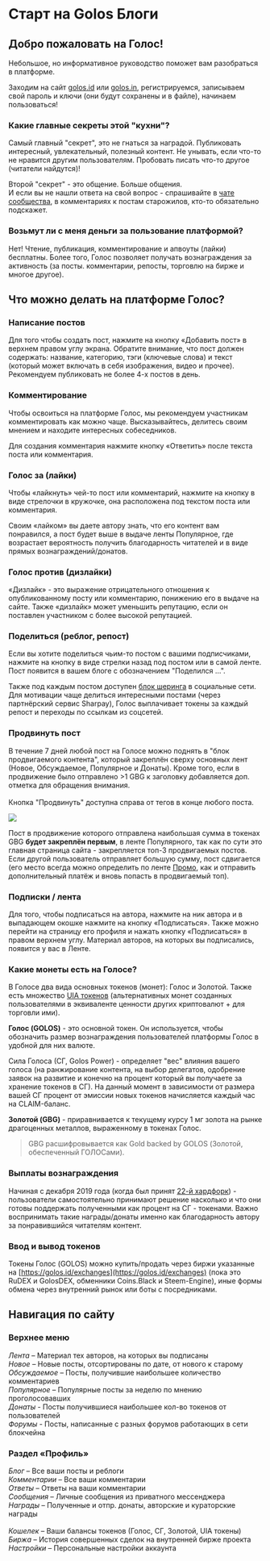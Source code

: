 # Старт на Golos Блоги

## Добро пожаловать на Голос!

Небольшое, но информативное руководство поможет вам разобраться в платформе.

Заходим на сайт [golos.id](https://golos.id) или [golos.in](https://golos.in), регистрируемся, записываем свой пароль и ключи (они будут сохранены и в файле), начинаем пользоваться!

### Какие главные секреты этой "кухни"?

Самый главный "секрет", это не гнаться за наградой. Публиковать интересный, увлекательный, полезный контент. Не унывать, если что-то не нравится другим пользователям. Пробовать писать что-то другое (читатели найдутся)!

Второй "секрет" - это общение. Больше общения.\
И если вы не нашли ответа на свой вопрос - спрашивайте в [чате сообщества](https://golos.chatbro.com), в комментариях к постам старожилов, кто-то обязательно подскажет.

### Возьмут ли с меня деньги за пользование платформой?

Нет! Чтение, публикация, комментирование и апвоуты (лайки) бесплатны. Более того, Голос позволяет получать вознаграждения за активность (за посты. комментарии, репосты, торговлю на бирже и многое другое).

## Что можно делать на платформе Голос?

### Написание постов

Для того чтобы создать пост, нажмите на кнопку «Добавить пост» в верхнем правом углу экрана. Обратите внимание, что пост должен содержать: название, категорию, тэги (ключевые слова) и текст (который может включать в себя изображения, видео и прочее). Рекомендуем публиковать не более 4-х постов в день.

### Комментирование

Чтобы освоиться на платформе Голос, мы рекомендуем участникам комментировать как можно чаще. Высказывайтесь, делитесь своим мнением и находите интересных собеседников.

Для создания комментария нажмите кнопку «Ответить» после текста поста или комментария.

### Голос за (лайки)

Чтобы «лайкнуть» чей-то пост или комментарий, нажмите на кнопку в виде стрелочки в кружочке, она расположена под текстом поста или комментария.

Своим «лайком» вы даете автору знать, что его контент вам понравился, а пост будет выше в выдаче ленты Популярное, где возрастает вероятность получить благодарность читателей и в виде прямых вознаграждений/донатов.

### Голос против (дизлайки)

«Дизлайк» - это выражение отрицательного отношения к опубликованному посту или комментарию, понижению его в выдаче на сайте. Также «дизлайк» может уменьшить репутацию, если он поставлен участником с более высокой репутацией.

### Поделиться (реблог, репост)

Если вы хотите поделиться чьим-то постом с вашими подписчиками, нажмите на кнопку в виде стрелки назад под постом или в самой ленте. Пост появится в вашем блоге с обозначением "Поделился ...".

Также под каждым постом доступен [блок шеринга](https://golos.id/ru--golos/@lex/reposty-v-socseti-s-voznagrazhdeniem-golosami-i-prochie-novosti) в социальные сети. Для мотивации чаще делиться интересными постами (через партнёрский сервис Sharpay), Голос выплачивает токены за каждый репост и переходы по ссылкам из соцсетей.

### Продвинуть пост

В течение 7 дней любой пост на Голосе можно поднять в "блок продвигаемого контента", который закреплён сверху основных лент (Новое, Обсуждаемое, Популярное и Донаты). Кроме того, если в продвижение было отправлено >1 GBG к заголовку добавляется доп. отметка для обращения внимания.\
\
Кнопка "Продвинуть" доступна справа от тегов в конце любого поста.

![](../../.gitbook/assets/165116.jpg)

Пост в продвижение которого отправлена наибольшая сумма в токенах GBG **будет закреплён первым**, в ленте Популярного, так как по сути это главная страница сайта - закрепляется топ-3 продвигаемых постов. Если другой пользователь отправляет большую сумму, пост сдвигается (его место всегда можно определить по ленте [Промо](https://golos.id/promoted), как и отправить дополнительный платёж и вновь попасть в продвигаемый топ).

### Подписки / лента

Для того, чтобы подписаться на автора, нажмите на ник автора и в выпадающем окошке нажмите на кнопку «Подписаться». Также можно перейти на страницу его профиля и нажать кнопку «Подписаться» в правом верхнем углу. Материал авторов, на которых вы подписались, появится у вас в Ленте.&#x20;

### Какие монеты есть на Голосе?

В Голосе два вида основных токенов (монет): Голос и Золотой. Также есть множество [UIA токенов](https://golos.id/ru--golos/@allforyou/torguem-na-vnutrennei-birzhe-golosa) (альтернативных монет созданных пользователями в эквиваленте ценности других криптовалют + для торговли ими).

**Голос (GOLOS)** - это основной токен. Он используется, чтобы обозначить размер вознаграждения пользователей платформы Голос в удобной для них валюте.

Сила Голоса (СГ, Golos Power) - определяет "вес" влияния вашего голоса (на ранжирование контента, на выбор делегатов, одобрение заявок на развитие и конечно на процент который вы получаете за хранение токенов в СГ). На данный момент в зависимости от размера вашей СГ процент от эмиссии новых токенов начисляется каждый час на CLAIM-баланс.

**Золотой (GBG)** - приравнивается к текущему курсу 1 мг золота на рынке драгоценных металлов, выраженному в токенах Голос.

> GBG расшифровывается как Gold backed by GOLOS (Золотой, обеспеченный ГОЛОСами).

### Выплаты вознаграждения

Начиная с декабря 2019 года (когда был принят [22-й хардфорк](../../developers/hardforks/hf22\_release.md)) - пользователи самостоятельно принимают решение насколько и что они готовы поддержать полученными как процент на СГ - токенами. Важно воспринимать такие награды/донаты именно как благодарность автору за понравившийся читателям контент.

### Ввод и вывод токенов

Токены Голос (GOLOS) можно купить/продать через биржи указанные на [https://golos.id/exchanges](https://golos.id/exchanges) (пока это RuDEX и GolosDEX, обменники Coins.Black и Steem-Engine), иные формы обмена через внутренний рынок или боты с посредниками.

## Навигация по сайту

### Верхнее меню

_Лента_ – Материал тех авторов, на которых вы подписаны\
_Новое_ – Новые посты, отсортированы по дате, от нового к старому\
_Обсуждаемое_ – Посты, получившие наибольшее количество комментариев\
_Популярное_ – Популярные посты за неделю по мнению проголосовавших\
_Донаты_ - Посты получившиеся наибольшее кол-во токенов от пользователей\
_Форумы_ - Посты, написанные с разных форумов работающих в сети блокчейна

### Раздел «Профиль»

_Блог_ – Все ваши посты и реблоги\
_Комментарии_ – Все ваши комментарии\
_Ответы_ – Ответы на ваши комментарии\
_Сообщения_ – Личные сообщения из приватного мессенджера\
_Награды_ – Полученные и отпр. донаты, авторские и кураторские награды\
\
_Кошелек_ – Ваши балансы токенов (Голос, СГ, Золотой, UIA токены)\
_Биржа_ – История совершенных сделок на внутренней бирже проекта\
_Настройки_ – Персональные настройки аккаунта

